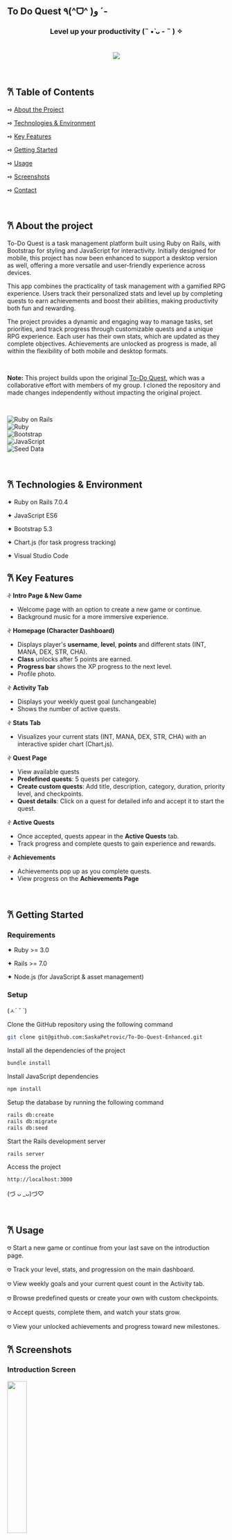 <!-- Improved compatibility of back to top link: See: https://github.com/othneildrew/Best-README-Template/pull/73 -->
<a id="readme-top"></a>

## To Do Quest ٩(^ᗜ^ )و ´-

<h3 align="center">Level up your productivity (˵ •̀ ᴗ - ˵ ) ✧

</br> ![](https://media1.tenor.com/m/FR8tb3ArfpMAAAAd/level-up-fantasy-bishoujo-juniku-ojisan-to.gif) </h3>
</br> 


## 𐙚 Table of Contents

➺ [About the Project](#about-the-project)  

➺ [Technologies & Environment](#technologies--environment)  

➺ [Key Features](#key-features)  

➺ [Getting Started](#getting-started)  

➺ [Usage](#usage)  

➺ [Screenshots](#screenshots)  

➺ [Contact](#contact)

</br> 
<!-- ## 📖 About the Project  -->
<h2 name="about-the-project">𐙚 About the project </h2>

To-Do Quest is a task management platform built using Ruby on Rails, with Bootstrap for styling and JavaScript for interactivity. Initially designed for mobile, this project has now been enhanced to support a desktop version as well, offering a more versatile and user-friendly experience across devices.

This app combines the practicality of task management with a gamified RPG experience. Users track their personalized stats and level up by completing quests to earn achievements and boost their abilities, making productivity both fun and rewarding.

The project provides a dynamic and engaging way to manage tasks, set priorities, and track progress through customizable quests and a unique RPG experience. Each user has their own stats, which are updated as they complete objectives. Achievements are unlocked as progress is made, all within the flexibility of both mobile and desktop formats.

</br> 

**Note:** This project builds upon the original [To-Do Quest](https://github.com/SaskaPetrovic/To-Do-Quest.git), which was a collaborative effort with members of my group. I cloned the repository and made changes independently without impacting the original project.


</br> 

![Ruby on Rails](https://img.shields.io/badge/Ruby%20on%20Rails-7.0.4-cc0000)  
![Ruby](https://img.shields.io/badge/Ruby-3.1.0-red)  
![Bootstrap](https://img.shields.io/badge/Bootstrap-5.1.3-7952b3)  
![JavaScript](https://img.shields.io/badge/JavaScript-ES6-yellow)  
![Seed Data](https://img.shields.io/badge/Seed%20Data-Used-blue)

</br> 

<h2 name="technologies--environment">𐙚 Technologies & Environment </h2>

✦︎ Ruby on Rails 7.0.4

✦︎ JavaScript ES6

✦︎ Bootstrap 5.3

✦︎ Chart.js (for task progress tracking)

✦︎ Visual Studio Code
</br> 


<h2 name="key-features">𐙚 Key Features </h2>

𖤝 **Intro Page & New Game**  
- Welcome page with an option to create a new game or continue.  
- Background music for a more immersive experience.

𖤝 **Homepage (Character Dashboard)**  
- Displays player's **username**, **level**, **points** and different stats (INT, MANA, DEX, STR, CHA).  
- **Class** unlocks after 5 points are earned.  
- **Progress bar** shows the XP progress to the next level.  
- Profile photo.

𖤝 **Activity Tab**  
- Displays your weekly quest goal (unchangeable)
- Shows the number of active quests.  

𖤝 **Stats Tab**  
- Visualizes your current stats (INT, MANA, DEX, STR, CHA) with an interactive spider chart (Chart.js).  

𖤝 **Quest Page**  
- View available quests
- **Predefined quests**: 5 quests per category.  
- **Create custom quests**: Add title, description, category, duration, priority level, and checkpoints.  
- **Quest details**: Click on a quest for detailed info and accept it to start the quest.

𖤝 **Active Quests**  
- Once accepted, quests appear in the **Active Quests** tab.  
- Track progress and complete quests to gain experience and rewards.

𖤝 **Achievements**  
- Achievements pop up as you complete quests.  
- View progress on the **Achievements Page**

</br> 


<h2 name="getting-started">𐙚 Getting Started </h2>

### Requirements  
✦︎ Ruby >= 3.0

✦︎ Rails >= 7.0

✦︎ Node.js (for JavaScript & asset management)
</br> 

### Setup
(ㅅ´ ˘ `)


Clone the GitHub repository using the following command 

```bash
git clone git@github.com:SaskaPetrovic/To-Do-Quest-Enhanced.git
```

Install all the dependencies of the project

```bash
bundle install

```

Install JavaScript dependencies

```bash
npm install

```

Setup the database by running the following command

```bash
rails db:create
rails db:migrate
rails db:seed

```

Start the Rails development server

```bash
rails server

```

Access the project

```bash
http://localhost:3000

```

(づ ᴗ _ᴗ)づ♡

</br> 
<h2 name="usage">𐙚 Usage </h2>

𖹭 Start a new game or continue from your last save on the introduction page.

𖹭 Track your level, stats, and progression on the main dashboard.

𖹭 View weekly goals and your current quest count in the Activity tab.

𖹭 Browse predefined quests or create your own with custom checkpoints.

𖹭 Accept quests, complete them, and watch your stats grow.

𖹭 View your unlocked achievements and progress toward new milestones.
</br> 

<h2 name="screenshots">𐙚 Screenshots </h2>

### Introduction Screen
<p align="left">
  <img src="public/screenshot-Menu.png" width="30%" />
</p>

### Dashboard
<p align="left">
  <img src="public/screenshot-activity.png" width="30%" />
   <img src="public/screenshot-chart.png" width="30%" />
</p>

### Quest Overview
<p align="left">
  <img src="public/screenshot-ongoing.png" width="30%" />
  <img src="public/screenshot-quests.png" width="30%" />
  <img src="public/screenshot-add.png" width="30%" />
</p>

### Quest Details
<p align="left">
  <img src="public/screenshot-task.png" width="30%" />
</p>

### Achievements Page
<p align="left">
  <img src="public/screenshot-achievement.png" width="30%" />
</p>


( ꈍ◡ꈍ)


</br> 
<h2 name="contact">☕︎ Connect with me</h2>

˗ˏˋ ✉︎ ˎˊ˗  **saskapetrovic.pro@gmail.com**

˗ˏˋ ✎ ˎˊ˗  [LinkedIn](https://www.linkedin.com/in/saska-petrovic-2137072a2)
